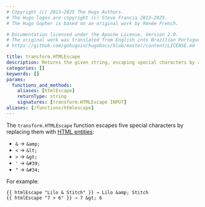 ```yaml
---
# Copyright (c) 2013–2025 The Hugo Authors.
# The Hugo logos are copyright (c) Steve Francia 2013–2025.
# The Hugo Gopher is based on an original work by Renée French.

# Documentation licensed under the Apache License, Version 2.0.
# The original work was translated from English into Brazilian Portuguese.
# https://github.com/gohugoio/hugoDocs/blob/master/content/LICENSE.md

title: transform.HTMLEscape
description: Returns the given string, escaping special characters by replacing them with HTML entities.
categories: []
keywords: []
params:
  functions_and_methods:
    aliases: [htmlEscape]
    returnType: string
    signatures: [transform.HTMLEscape INPUT]
aliases: [/functions/htmlescape]
---
```


The `transform.HTMLEscape` function escapes five special characters by replacing them with [HTML entities]:

- `&` → `&amp;`
- `<` → `&lt;`
- `>` → `&gt;`
- `'` → `&#39;`
- `"` → `&#34;`

For example:

```go-html-template
{{ htmlEscape "Lilo & Stitch" }} → Lilo &amp; Stitch
{{ htmlEscape "7 > 6" }} → 7 &gt; 6
```

[html entities]: https://developer.mozilla.org/en-US/docs/Glossary/Entity
